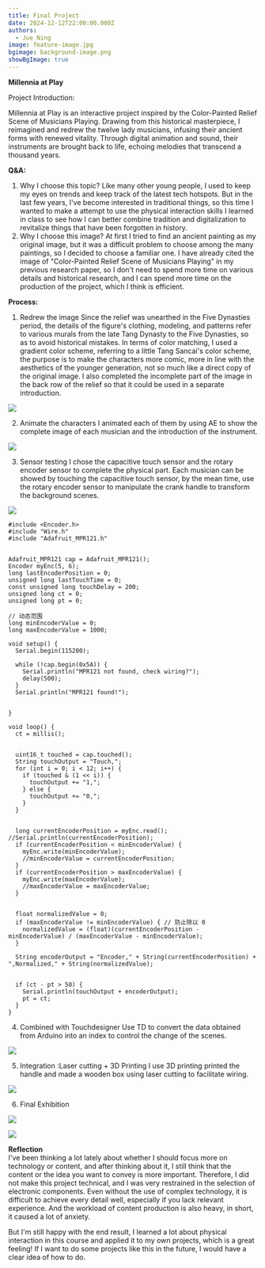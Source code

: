 ```yaml
---
title: Final Project
date: 2024-12-12T22:00:00.000Z
authors:
  - Jue Ning
image: feature-image.jpg
bgimage: background-image.png
showBgImage: true
---
```

**Millennia at Play**

Project Introduction:					

Millennia at Play is an interactive project inspired by the Color-Painted Relief Scene
of Musicians Playing. Drawing from this historical masterpiece, I reimagined and
redrew the twelve lady musicians, infusing their ancient forms with renewed
vitality. Through digital animation and sound, their instruments are brought back to
life, echoing melodies that transcend a thousand years.

**Q&A:**

1. Why I choose this topic?
   Like many other young people, I used to keep my eyes on trends and keep track of the latest tech hotspots. But in the last few years, I've become interested in traditional things, so this time I wanted to make a attempt to use the physical interaction skills I learned in class to see how I can better combine tradition and digitalization to revitalize things that have been forgotten in history.
2. Why I choose this image?
    At first I tried to find an ancient painting as my original image, but it was a difficult problem to choose among the many paintings, so I decided to choose a familiar one. I have already cited the image of "Color-Painted Relief Scene of Musicians Playing" in my previous research paper, so I don't need to spend more time on various details and historical research, and I can spend more time on the production of the project, which I think is efficient.

**Process:**

1. Redrew the image
   Since the relief was unearthed in the Five Dynasties period, the details of the figure's clothing, modeling, and patterns refer to various murals from the late Tang Dynasty to the Five Dynasties, so as to avoid historical mistakes. In terms of color matching, I used a gradient color scheme, referring to a little Tang Sancai's color scheme, the purpose is to make the characters more comic, more in line with the aesthetics of the younger generation, not so much like a direct copy of the original image. I also completed the incomplete part of the image in the back row of the relief so that it could be used in a separate introduction.

![](redrew.png)



2. Animate the characters
    I animated each of them by using AE to show the complete image of each musician and the introduction of the instrument.
	

![](animation.png)



3. Sensor testing
    I chose the capacitive touch sensor and the rotary encoder sensor to complete the physical part. Each musician can be showed by touching the capacitive touch sensor, by the mean time, use the rotary encoder sensor to manipulate the crank handle to transform the background scenes.

![](sensor.png)

```
#include <Encoder.h>
#include "Wire.h"
#include "Adafruit_MPR121.h"


Adafruit_MPR121 cap = Adafruit_MPR121();
Encoder myEnc(5, 6);  
long lastEncoderPosition = 0; 
unsigned long lastTouchTime = 0; 
const unsigned long touchDelay = 200; 
unsigned long ct = 0;
unsigned long pt = 0;

// 动态范围
long minEncoderValue = 0;  
long maxEncoderValue = 1000; 

void setup() {
  Serial.begin(115200);

  while (!cap.begin(0x5A)) {
    Serial.println("MPR121 not found, check wiring?");
    delay(500);
  }
  Serial.println("MPR121 found!");


}

void loop() {
  ct = millis();

  
  uint16_t touched = cap.touched();
  String touchOutput = "Touch,";
  for (int i = 0; i < 12; i++) {
    if (touched & (1 << i)) {
      touchOutput += "1,";
    } else {
      touchOutput += "0,";
    }
  }


  long currentEncoderPosition = myEnc.read();
//Serial.println(currentEncoderPosition);
  if (currentEncoderPosition < minEncoderValue) {
    myEnc.write(minEncoderValue);
    //minEncoderValue = currentEncoderPosition;
  }
  if (currentEncoderPosition > maxEncoderValue) {
    myEnc.write(maxEncoderValue);
    //maxEncoderValue = maxEncoderValue;
  }


  float normalizedValue = 0;
  if (maxEncoderValue != minEncoderValue) { // 防止除以 0
    normalizedValue = (float)(currentEncoderPosition - minEncoderValue) / (maxEncoderValue - minEncoderValue);
  }

  String encoderOutput = "Encoder," + String(currentEncoderPosition) + ",Normalized," + String(normalizedValue);

  
  if (ct - pt > 50) { 
    Serial.println(touchOutput + encoderOutput);
    pt = ct;
  }
}
```



4. Combined with Touchdesigner
     Use TD to convert the data obtained from Arduino into an index to control the change of the scenes.

![](touchdesigner.png)



5. Integration :Laser cutting + 3D Printing
    I use 3D printing printed the handle and made a wooden box using laser cutting to facilitate wiring.

![](box.png)



6. Final Exhibition

![](exhibition1.png)

![](exhibituion2.png)



**Reflection**\
   I've been thinking a lot lately about whether I should focus more on technology or content, and after thinking about it, I still think that the content or the idea you want to convey is more important. Therefore, I did not make this project technical, and I was very restrained in the selection of electronic components. Even without the use of complex technology, it is difficult to achieve every detail well, especially if you lack relevant experience. And the workload of content production is also heavy, in short, it caused a lot of anxiety.

   But I'm still happy with the end result, I learned a lot about physical interaction in this course and applied it to my own projects, which is a great feeling! If I want to do some projects like this in the future, I would have a clear idea of how to do.
